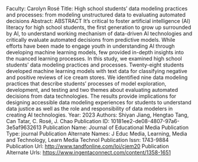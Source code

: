Faculty: Carolyn Rosé
Title: High school students’ data modeling practices and processes: from modeling unstructured data to evaluating automated decisions
Abstract: ABSTRACT It’s critical to foster artificial intelligence (AI) literacy for high school students, the first generation to grow up surrounded by AI, to understand working mechanism of data-driven AI technologies and critically evaluate automated decisions from predictive models. While efforts have been made to engage youth in understanding AI through developing machine learning models, few provided in-depth insights into the nuanced learning processes. In this study, we examined high school students’ data modeling practices and processes. Twenty-eight students developed machine learning models with text data for classifying negative and positive reviews of ice cream stores. We identified nine data modeling practices that describe students’ processes of model exploration, development, and testing and two themes about evaluating automated decisions from data technologies. The results provide implications for designing accessible data modeling experiences for students to understand data justice as well as the role and responsibility of data modelers in creating AI technologies.
Year: 2023
Authors: Shiyan Jiang, Hengtao Tang, Can Tatar, C. Rosé, J. Chao
Publication ID: 10181ee2-de08-4807-97a6-3e5af9632613
Publication Name: Journal of Educational Media
Publication Type: journal
Publication Alternate Names: J Educ Media, Learning, Media and Technology, Learn Media Technol
Publication Issn: 1743-9884
Publication Url: http://www.tandfonline.com/loi/cjem20
Publication Alternate Urls: https://www.ingentaconnect.com/content/1358-1651
